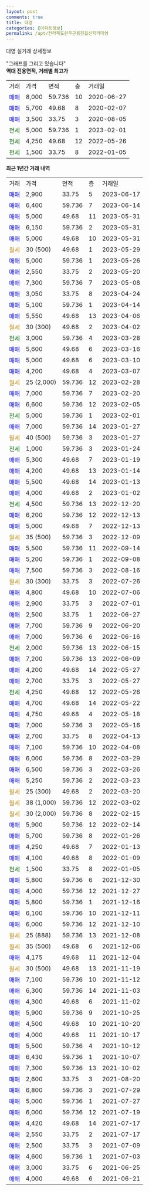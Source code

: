 ```yaml
---
layout: post
comments: true
title: 대영
categories: [아파트정보]
permalink: /apt/전라북도완주군용진읍신지리대영
---
```


대영 실거래 상세정보

<script type="text/javascript">
  google.charts.load('current', {'packages':['line', 'corechart']});
  google.charts.setOnLoadCallback(drawChart);

  function drawChart() {
    var data = new google.visualization.DataTable();
    data.addColumn('date', '거래일');
    data.addColumn('number', "매매");
    data.addColumn('number', "전세");
    data.addColumn('number', "전매");

    data.addRows([[new Date(Date.parse("2023-06-17")), 2900, null, null], [new Date(Date.parse("2023-06-14")), 6400, null, null], [new Date(Date.parse("2023-05-31")), 5000, null, null], [new Date(Date.parse("2023-05-31")), 6150, null, null], [new Date(Date.parse("2023-05-31")), 5000, null, null], [new Date(Date.parse("2023-05-29")), null, null, null], [new Date(Date.parse("2023-05-26")), 5000, null, null], [new Date(Date.parse("2023-05-20")), 2550, null, null], [new Date(Date.parse("2023-05-08")), 7300, null, null], [new Date(Date.parse("2023-04-24")), 3050, null, null], [new Date(Date.parse("2023-04-14")), 5100, null, null], [new Date(Date.parse("2023-04-06")), 5550, null, null], [new Date(Date.parse("2023-04-02")), null, null, null], [new Date(Date.parse("2023-03-28")), null, 3000, null], [new Date(Date.parse("2023-03-16")), 5600, null, null], [new Date(Date.parse("2023-03-10")), 5000, null, null], [new Date(Date.parse("2023-03-07")), 4200, null, null], [new Date(Date.parse("2023-02-28")), null, null, null], [new Date(Date.parse("2023-02-20")), 7000, null, null], [new Date(Date.parse("2023-02-05")), 6600, null, null], [new Date(Date.parse("2023-02-01")), null, 5000, null], [new Date(Date.parse("2023-01-27")), 7000, null, null], [new Date(Date.parse("2023-01-27")), null, null, null], [new Date(Date.parse("2023-01-24")), null, 1000, null], [new Date(Date.parse("2023-01-19")), 5300, null, null], [new Date(Date.parse("2023-01-14")), 4200, null, null], [new Date(Date.parse("2023-01-13")), 5500, null, null], [new Date(Date.parse("2023-01-02")), 4000, null, null], [new Date(Date.parse("2022-12-20")), null, 4500, null], [new Date(Date.parse("2022-12-13")), 6200, null, null], [new Date(Date.parse("2022-12-13")), 5000, null, null], [new Date(Date.parse("2022-12-09")), null, null, null], [new Date(Date.parse("2022-09-14")), 5500, null, null], [new Date(Date.parse("2022-09-08")), 5200, null, null], [new Date(Date.parse("2022-08-16")), 7500, null, null], [new Date(Date.parse("2022-07-26")), null, null, null], [new Date(Date.parse("2022-07-06")), 4800, null, null], [new Date(Date.parse("2022-07-01")), 2900, null, null], [new Date(Date.parse("2022-06-27")), 2500, null, null], [new Date(Date.parse("2022-06-20")), 7700, null, null], [new Date(Date.parse("2022-06-16")), 7000, null, null], [new Date(Date.parse("2022-06-15")), null, 2000, null], [new Date(Date.parse("2022-06-09")), 7200, null, null], [new Date(Date.parse("2022-05-27")), 4200, null, null], [new Date(Date.parse("2022-05-27")), 2700, null, null], [new Date(Date.parse("2022-05-26")), null, 4250, null], [new Date(Date.parse("2022-05-22")), 4700, null, null], [new Date(Date.parse("2022-05-18")), 4750, null, null], [new Date(Date.parse("2022-05-16")), 7000, null, null], [new Date(Date.parse("2022-04-13")), 2700, null, null], [new Date(Date.parse("2022-04-08")), 7100, null, null], [new Date(Date.parse("2022-03-29")), 6000, null, null], [new Date(Date.parse("2022-03-26")), 6500, null, null], [new Date(Date.parse("2022-03-23")), 5250, null, null], [new Date(Date.parse("2022-03-20")), null, null, null], [new Date(Date.parse("2022-03-02")), null, null, null], [new Date(Date.parse("2022-02-15")), null, null, null], [new Date(Date.parse("2022-02-14")), 5900, null, null], [new Date(Date.parse("2022-01-26")), 5700, null, null], [new Date(Date.parse("2022-01-13")), 4250, null, null], [new Date(Date.parse("2022-01-09")), 4100, null, null], [new Date(Date.parse("2022-01-05")), null, 1500, null], [new Date(Date.parse("2021-12-30")), 5800, null, null], [new Date(Date.parse("2021-12-27")), 4000, null, null], [new Date(Date.parse("2021-12-16")), 5800, null, null], [new Date(Date.parse("2021-12-11")), 6100, null, null], [new Date(Date.parse("2021-12-10")), 6000, null, null], [new Date(Date.parse("2021-12-08")), null, null, null], [new Date(Date.parse("2021-12-06")), null, null, null], [new Date(Date.parse("2021-12-04")), 4175, null, null], [new Date(Date.parse("2021-11-19")), null, null, null], [new Date(Date.parse("2021-11-12")), 7100, null, null], [new Date(Date.parse("2021-11-03")), 6300, null, null], [new Date(Date.parse("2021-11-02")), 4300, null, null], [new Date(Date.parse("2021-10-25")), 5900, null, null], [new Date(Date.parse("2021-10-20")), 4500, null, null], [new Date(Date.parse("2021-10-17")), 4000, null, null], [new Date(Date.parse("2021-10-12")), 5500, null, null], [new Date(Date.parse("2021-10-07")), 6430, null, null], [new Date(Date.parse("2021-10-02")), 7300, null, null], [new Date(Date.parse("2021-08-20")), 2600, null, null], [new Date(Date.parse("2021-07-29")), 6800, null, null], [new Date(Date.parse("2021-07-27")), 5000, null, null], [new Date(Date.parse("2021-07-19")), 6000, null, null], [new Date(Date.parse("2021-07-17")), 4420, null, null], [new Date(Date.parse("2021-07-17")), 2550, null, null], [new Date(Date.parse("2021-07-09")), 2500, null, null], [new Date(Date.parse("2021-07-03")), 4600, null, null], [new Date(Date.parse("2021-06-25")), 3000, null, null], [new Date(Date.parse("2021-06-21")), 4000, null, null]]);

    var options = {
      hAxis: {
        format: 'yyyy/MM/dd'
      },    
      lineWidth: 0,
      pointsVisible: true,    
      title: '최근 1년간 유형별 실거래가 분포',
      legend: { position: 'bottom' }
    };

    var formatter = new google.visualization.NumberFormat({pattern:'###,###'} );
    formatter.format(data, 1);
    formatter.format(data, 2);
    
    setTimeout(function() {
        var chart = new google.visualization.LineChart(document.getElementById('columnchart_material'));
        chart.draw(data, (options));
        document.getElementById('loading').style.display = 'none';
    }, 200);
  }
</script>


<div id="loading" style="z-index:20; display: block; margin-left: 0px">"그래프를 그리고 있습니다"</div>
<div id="columnchart_material" style="width: 95%; margin-left: 0px; display: block"></div>
<!-- contents start -->
<b>역대 전용면적, 거래별 최고가</b>
<table class="sortable">
    <tr>
      <td>거래</td>
      <td>가격</td>
      <td>면적</td>
      <td>층</td>
      <td>거래일</td>
    </tr>
        <tr>
          <td><a style="color: blue">매매</a></td>
          <td>8,000</td>
          <td>59.736</td>
          <td>10</td>
          <td>2020-06-27</td>
        </tr>            <tr>
          <td><a style="color: blue">매매</a></td>
          <td>5,700</td>
          <td>49.68</td>
          <td>8</td>
          <td>2020-02-07</td>
        </tr>            <tr>
          <td><a style="color: blue">매매</a></td>
          <td>3,500</td>
          <td>33.75</td>
          <td>3</td>
          <td>2020-08-05</td>
        </tr>        
        <tr>
              <td><a style="color: darkgreen">전세</a></td>
              <td>5,000</td>
              <td>59.736</td>
              <td>1</td>
              <td>2023-02-01</td>
            </tr>            <tr>
              <td><a style="color: darkgreen">전세</a></td>
              <td>4,250</td>
              <td>49.68</td>
              <td>12</td>
              <td>2022-05-26</td>
            </tr>            <tr>
              <td><a style="color: darkgreen">전세</a></td>
              <td>1,500</td>
              <td>33.75</td>
              <td>8</td>
              <td>2022-01-05</td>
            </tr>        
    
</table>

<b>최근 1년간 거래 내역</b>

<table class="sortable">
    <tr>
      <td>거래</td>
      <td>가격</td>
      <td>면적</td>
      <td>층</td>
      <td>거래일</td>
    </tr>
    <tr>
      <td><a style="color: blue">매매</a></td>
      <td>2,900</td>
      <td>33.75</td>
      <td>5</td>
      <td>2023-06-17</td>
    </tr>          <tr>
      <td><a style="color: blue">매매</a></td>
      <td>6,400</td>
      <td>59.736</td>
      <td>7</td>
      <td>2023-06-14</td>
    </tr>          <tr>
      <td><a style="color: blue">매매</a></td>
      <td>5,000</td>
      <td>49.68</td>
      <td>11</td>
      <td>2023-05-31</td>
    </tr>          <tr>
      <td><a style="color: blue">매매</a></td>
      <td>6,150</td>
      <td>59.736</td>
      <td>2</td>
      <td>2023-05-31</td>
    </tr>          <tr>
      <td><a style="color: blue">매매</a></td>
      <td>5,000</td>
      <td>49.68</td>
      <td>10</td>
      <td>2023-05-31</td>
    </tr>          <tr>
      <td><a style="color: darkgoldenrod">월세</a></td>
      <td>30 (500)</td>
      <td>49.68</td>
      <td>1</td>
      <td>2023-05-29</td>
    </tr>          <tr>
      <td><a style="color: blue">매매</a></td>
      <td>5,000</td>
      <td>59.736</td>
      <td>1</td>
      <td>2023-05-26</td>
    </tr>          <tr>
      <td><a style="color: blue">매매</a></td>
      <td>2,550</td>
      <td>33.75</td>
      <td>2</td>
      <td>2023-05-20</td>
    </tr>          <tr>
      <td><a style="color: blue">매매</a></td>
      <td>7,300</td>
      <td>59.736</td>
      <td>7</td>
      <td>2023-05-08</td>
    </tr>          <tr>
      <td><a style="color: blue">매매</a></td>
      <td>3,050</td>
      <td>33.75</td>
      <td>8</td>
      <td>2023-04-24</td>
    </tr>          <tr>
      <td><a style="color: blue">매매</a></td>
      <td>5,100</td>
      <td>59.736</td>
      <td>1</td>
      <td>2023-04-14</td>
    </tr>          <tr>
      <td><a style="color: blue">매매</a></td>
      <td>5,550</td>
      <td>49.68</td>
      <td>13</td>
      <td>2023-04-06</td>
    </tr>          <tr>
      <td><a style="color: darkgoldenrod">월세</a></td>
      <td>30 (300)</td>
      <td>49.68</td>
      <td>2</td>
      <td>2023-04-02</td>
    </tr>          <tr>
      <td><a style="color: darkgreen">전세</a></td>
      <td>3,000</td>
      <td>59.736</td>
      <td>4</td>
      <td>2023-03-28</td>
    </tr>          <tr>
      <td><a style="color: blue">매매</a></td>
      <td>5,600</td>
      <td>49.68</td>
      <td>6</td>
      <td>2023-03-16</td>
    </tr>          <tr>
      <td><a style="color: blue">매매</a></td>
      <td>5,000</td>
      <td>49.68</td>
      <td>6</td>
      <td>2023-03-10</td>
    </tr>          <tr>
      <td><a style="color: blue">매매</a></td>
      <td>4,200</td>
      <td>49.68</td>
      <td>4</td>
      <td>2023-03-07</td>
    </tr>          <tr>
      <td><a style="color: darkgoldenrod">월세</a></td>
      <td>25 (2,000)</td>
      <td>59.736</td>
      <td>12</td>
      <td>2023-02-28</td>
    </tr>          <tr>
      <td><a style="color: blue">매매</a></td>
      <td>7,000</td>
      <td>59.736</td>
      <td>7</td>
      <td>2023-02-20</td>
    </tr>          <tr>
      <td><a style="color: blue">매매</a></td>
      <td>6,600</td>
      <td>59.736</td>
      <td>12</td>
      <td>2023-02-05</td>
    </tr>          <tr>
      <td><a style="color: darkgreen">전세</a></td>
      <td>5,000</td>
      <td>59.736</td>
      <td>1</td>
      <td>2023-02-01</td>
    </tr>          <tr>
      <td><a style="color: blue">매매</a></td>
      <td>7,000</td>
      <td>59.736</td>
      <td>14</td>
      <td>2023-01-27</td>
    </tr>          <tr>
      <td><a style="color: darkgoldenrod">월세</a></td>
      <td>40 (500)</td>
      <td>59.736</td>
      <td>3</td>
      <td>2023-01-27</td>
    </tr>          <tr>
      <td><a style="color: darkgreen">전세</a></td>
      <td>1,000</td>
      <td>59.736</td>
      <td>3</td>
      <td>2023-01-24</td>
    </tr>          <tr>
      <td><a style="color: blue">매매</a></td>
      <td>5,300</td>
      <td>49.68</td>
      <td>7</td>
      <td>2023-01-19</td>
    </tr>          <tr>
      <td><a style="color: blue">매매</a></td>
      <td>4,200</td>
      <td>49.68</td>
      <td>13</td>
      <td>2023-01-14</td>
    </tr>          <tr>
      <td><a style="color: blue">매매</a></td>
      <td>5,500</td>
      <td>49.68</td>
      <td>14</td>
      <td>2023-01-13</td>
    </tr>          <tr>
      <td><a style="color: blue">매매</a></td>
      <td>4,000</td>
      <td>49.68</td>
      <td>2</td>
      <td>2023-01-02</td>
    </tr>          <tr>
      <td><a style="color: darkgreen">전세</a></td>
      <td>4,500</td>
      <td>59.736</td>
      <td>13</td>
      <td>2022-12-20</td>
    </tr>          <tr>
      <td><a style="color: blue">매매</a></td>
      <td>6,200</td>
      <td>59.736</td>
      <td>12</td>
      <td>2022-12-13</td>
    </tr>          <tr>
      <td><a style="color: blue">매매</a></td>
      <td>5,000</td>
      <td>49.68</td>
      <td>7</td>
      <td>2022-12-13</td>
    </tr>          <tr>
      <td><a style="color: darkgoldenrod">월세</a></td>
      <td>35 (500)</td>
      <td>59.736</td>
      <td>3</td>
      <td>2022-12-09</td>
    </tr>          <tr>
      <td><a style="color: blue">매매</a></td>
      <td>5,500</td>
      <td>59.736</td>
      <td>11</td>
      <td>2022-09-14</td>
    </tr>          <tr>
      <td><a style="color: blue">매매</a></td>
      <td>5,200</td>
      <td>59.736</td>
      <td>1</td>
      <td>2022-09-08</td>
    </tr>          <tr>
      <td><a style="color: blue">매매</a></td>
      <td>7,500</td>
      <td>59.736</td>
      <td>3</td>
      <td>2022-08-16</td>
    </tr>          <tr>
      <td><a style="color: darkgoldenrod">월세</a></td>
      <td>30 (300)</td>
      <td>33.75</td>
      <td>3</td>
      <td>2022-07-26</td>
    </tr>          <tr>
      <td><a style="color: blue">매매</a></td>
      <td>4,800</td>
      <td>49.68</td>
      <td>10</td>
      <td>2022-07-06</td>
    </tr>          <tr>
      <td><a style="color: blue">매매</a></td>
      <td>2,900</td>
      <td>33.75</td>
      <td>3</td>
      <td>2022-07-01</td>
    </tr>          <tr>
      <td><a style="color: blue">매매</a></td>
      <td>2,500</td>
      <td>33.75</td>
      <td>1</td>
      <td>2022-06-27</td>
    </tr>          <tr>
      <td><a style="color: blue">매매</a></td>
      <td>7,700</td>
      <td>59.736</td>
      <td>9</td>
      <td>2022-06-20</td>
    </tr>          <tr>
      <td><a style="color: blue">매매</a></td>
      <td>7,000</td>
      <td>59.736</td>
      <td>6</td>
      <td>2022-06-16</td>
    </tr>          <tr>
      <td><a style="color: darkgreen">전세</a></td>
      <td>2,000</td>
      <td>59.736</td>
      <td>13</td>
      <td>2022-06-15</td>
    </tr>          <tr>
      <td><a style="color: blue">매매</a></td>
      <td>7,200</td>
      <td>59.736</td>
      <td>13</td>
      <td>2022-06-09</td>
    </tr>          <tr>
      <td><a style="color: blue">매매</a></td>
      <td>4,200</td>
      <td>49.68</td>
      <td>14</td>
      <td>2022-05-27</td>
    </tr>          <tr>
      <td><a style="color: blue">매매</a></td>
      <td>2,700</td>
      <td>33.75</td>
      <td>3</td>
      <td>2022-05-27</td>
    </tr>          <tr>
      <td><a style="color: darkgreen">전세</a></td>
      <td>4,250</td>
      <td>49.68</td>
      <td>12</td>
      <td>2022-05-26</td>
    </tr>          <tr>
      <td><a style="color: blue">매매</a></td>
      <td>4,700</td>
      <td>49.68</td>
      <td>14</td>
      <td>2022-05-22</td>
    </tr>          <tr>
      <td><a style="color: blue">매매</a></td>
      <td>4,750</td>
      <td>49.68</td>
      <td>4</td>
      <td>2022-05-18</td>
    </tr>          <tr>
      <td><a style="color: blue">매매</a></td>
      <td>7,000</td>
      <td>59.736</td>
      <td>3</td>
      <td>2022-05-16</td>
    </tr>          <tr>
      <td><a style="color: blue">매매</a></td>
      <td>2,700</td>
      <td>33.75</td>
      <td>8</td>
      <td>2022-04-13</td>
    </tr>          <tr>
      <td><a style="color: blue">매매</a></td>
      <td>7,100</td>
      <td>59.736</td>
      <td>10</td>
      <td>2022-04-08</td>
    </tr>          <tr>
      <td><a style="color: blue">매매</a></td>
      <td>6,000</td>
      <td>59.736</td>
      <td>8</td>
      <td>2022-03-29</td>
    </tr>          <tr>
      <td><a style="color: blue">매매</a></td>
      <td>6,500</td>
      <td>59.736</td>
      <td>3</td>
      <td>2022-03-26</td>
    </tr>          <tr>
      <td><a style="color: blue">매매</a></td>
      <td>5,250</td>
      <td>59.736</td>
      <td>2</td>
      <td>2022-03-23</td>
    </tr>          <tr>
      <td><a style="color: darkgoldenrod">월세</a></td>
      <td>25 (300)</td>
      <td>49.68</td>
      <td>2</td>
      <td>2022-03-20</td>
    </tr>          <tr>
      <td><a style="color: darkgoldenrod">월세</a></td>
      <td>38 (1,000)</td>
      <td>59.736</td>
      <td>12</td>
      <td>2022-03-02</td>
    </tr>          <tr>
      <td><a style="color: darkgoldenrod">월세</a></td>
      <td>30 (2,000)</td>
      <td>59.736</td>
      <td>8</td>
      <td>2022-02-15</td>
    </tr>          <tr>
      <td><a style="color: blue">매매</a></td>
      <td>5,900</td>
      <td>59.736</td>
      <td>12</td>
      <td>2022-02-14</td>
    </tr>          <tr>
      <td><a style="color: blue">매매</a></td>
      <td>5,700</td>
      <td>59.736</td>
      <td>8</td>
      <td>2022-01-26</td>
    </tr>          <tr>
      <td><a style="color: blue">매매</a></td>
      <td>4,250</td>
      <td>49.68</td>
      <td>7</td>
      <td>2022-01-13</td>
    </tr>          <tr>
      <td><a style="color: blue">매매</a></td>
      <td>4,100</td>
      <td>49.68</td>
      <td>8</td>
      <td>2022-01-09</td>
    </tr>          <tr>
      <td><a style="color: darkgreen">전세</a></td>
      <td>1,500</td>
      <td>33.75</td>
      <td>8</td>
      <td>2022-01-05</td>
    </tr>          <tr>
      <td><a style="color: blue">매매</a></td>
      <td>5,800</td>
      <td>59.736</td>
      <td>6</td>
      <td>2021-12-30</td>
    </tr>          <tr>
      <td><a style="color: blue">매매</a></td>
      <td>4,000</td>
      <td>59.736</td>
      <td>12</td>
      <td>2021-12-27</td>
    </tr>          <tr>
      <td><a style="color: blue">매매</a></td>
      <td>5,800</td>
      <td>59.736</td>
      <td>1</td>
      <td>2021-12-16</td>
    </tr>          <tr>
      <td><a style="color: blue">매매</a></td>
      <td>6,100</td>
      <td>59.736</td>
      <td>10</td>
      <td>2021-12-11</td>
    </tr>          <tr>
      <td><a style="color: blue">매매</a></td>
      <td>6,000</td>
      <td>59.736</td>
      <td>12</td>
      <td>2021-12-10</td>
    </tr>          <tr>
      <td><a style="color: darkgoldenrod">월세</a></td>
      <td>25 (888)</td>
      <td>59.736</td>
      <td>13</td>
      <td>2021-12-08</td>
    </tr>          <tr>
      <td><a style="color: darkgoldenrod">월세</a></td>
      <td>35 (500)</td>
      <td>49.68</td>
      <td>6</td>
      <td>2021-12-06</td>
    </tr>          <tr>
      <td><a style="color: blue">매매</a></td>
      <td>4,175</td>
      <td>49.68</td>
      <td>11</td>
      <td>2021-12-04</td>
    </tr>          <tr>
      <td><a style="color: darkgoldenrod">월세</a></td>
      <td>30 (500)</td>
      <td>49.68</td>
      <td>13</td>
      <td>2021-11-19</td>
    </tr>          <tr>
      <td><a style="color: blue">매매</a></td>
      <td>7,100</td>
      <td>59.736</td>
      <td>10</td>
      <td>2021-11-12</td>
    </tr>          <tr>
      <td><a style="color: blue">매매</a></td>
      <td>6,300</td>
      <td>59.736</td>
      <td>14</td>
      <td>2021-11-03</td>
    </tr>          <tr>
      <td><a style="color: blue">매매</a></td>
      <td>4,300</td>
      <td>49.68</td>
      <td>6</td>
      <td>2021-11-02</td>
    </tr>          <tr>
      <td><a style="color: blue">매매</a></td>
      <td>5,900</td>
      <td>59.736</td>
      <td>9</td>
      <td>2021-10-25</td>
    </tr>          <tr>
      <td><a style="color: blue">매매</a></td>
      <td>4,500</td>
      <td>49.68</td>
      <td>10</td>
      <td>2021-10-20</td>
    </tr>          <tr>
      <td><a style="color: blue">매매</a></td>
      <td>4,000</td>
      <td>49.68</td>
      <td>11</td>
      <td>2021-10-17</td>
    </tr>          <tr>
      <td><a style="color: blue">매매</a></td>
      <td>5,500</td>
      <td>59.736</td>
      <td>4</td>
      <td>2021-10-12</td>
    </tr>          <tr>
      <td><a style="color: blue">매매</a></td>
      <td>6,430</td>
      <td>59.736</td>
      <td>1</td>
      <td>2021-10-07</td>
    </tr>          <tr>
      <td><a style="color: blue">매매</a></td>
      <td>7,300</td>
      <td>59.736</td>
      <td>13</td>
      <td>2021-10-02</td>
    </tr>          <tr>
      <td><a style="color: blue">매매</a></td>
      <td>2,600</td>
      <td>33.75</td>
      <td>3</td>
      <td>2021-08-20</td>
    </tr>          <tr>
      <td><a style="color: blue">매매</a></td>
      <td>6,800</td>
      <td>59.736</td>
      <td>3</td>
      <td>2021-07-29</td>
    </tr>          <tr>
      <td><a style="color: blue">매매</a></td>
      <td>5,000</td>
      <td>59.736</td>
      <td>1</td>
      <td>2021-07-27</td>
    </tr>          <tr>
      <td><a style="color: blue">매매</a></td>
      <td>6,000</td>
      <td>59.736</td>
      <td>12</td>
      <td>2021-07-19</td>
    </tr>          <tr>
      <td><a style="color: blue">매매</a></td>
      <td>4,420</td>
      <td>49.68</td>
      <td>14</td>
      <td>2021-07-17</td>
    </tr>          <tr>
      <td><a style="color: blue">매매</a></td>
      <td>2,550</td>
      <td>33.75</td>
      <td>2</td>
      <td>2021-07-17</td>
    </tr>          <tr>
      <td><a style="color: blue">매매</a></td>
      <td>2,500</td>
      <td>33.75</td>
      <td>3</td>
      <td>2021-07-09</td>
    </tr>          <tr>
      <td><a style="color: blue">매매</a></td>
      <td>4,600</td>
      <td>59.736</td>
      <td>1</td>
      <td>2021-07-03</td>
    </tr>          <tr>
      <td><a style="color: blue">매매</a></td>
      <td>3,000</td>
      <td>33.75</td>
      <td>6</td>
      <td>2021-06-25</td>
    </tr>          <tr>
      <td><a style="color: blue">매매</a></td>
      <td>4,000</td>
      <td>49.68</td>
      <td>6</td>
      <td>2021-06-21</td>
    </tr>      </table>
<!-- contents end -->    

